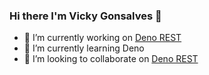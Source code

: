 ### Hi there I'm Vicky Gonsalves 👋

- 🔭 I’m currently working on [Deno REST](https://github.com/vicky-gonsalves/deno_rest)
- 🌱 I’m currently learning Deno
- 👯 I’m looking to collaborate on [Deno REST](https://github.com/vicky-gonsalves/deno_rest)

